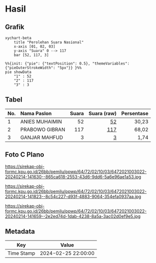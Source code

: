 # Hasil

## Grafik

```mermaid
xychart-beta
    title "Perolehan Suara Nasional"
    x-axis [01, 02, 03]
    y-axis "Suara" 0 --> 117
    bar [52, 117, 3]
```

```mermaid
%%{init: {"pie": {"textPosition": 0.5}, "themeVariables": {"pieOuterStrokeWidth": "5px"}} }%%
pie showData
    "1" : 52
    "2" : 117
    "3" : 3
```

## Tabel

| No. | Nama Paslon    | Suara | Suara (raw) | Persentase |
|:--- |:-------------- | -----:| -----------:| ----------:|
| 1   | ANIES MUHAIMIN | 52    | [52][p-1]   | 30,23      |
| 2   | PRABOWO GIBRAN | 117   | [117][p-2]  | 68,02      |
| 3   | GANJAR MAHFUD  | 3     | [3][p-3]    | 1,74       |


[p-1]: https://github.com/gigit-pemilu/pemilu-2024/blob/main/pilpres/hitung-suara/sub/64-kalimantan-timur/sub/72-kota-samarinda/sub/02-samarinda-seberang/sub/1003-mesjid/sub/022-tps/sub/paslon-1.txt
[p-2]: https://github.com/gigit-pemilu/pemilu-2024/blob/main/pilpres/hitung-suara/sub/64-kalimantan-timur/sub/72-kota-samarinda/sub/02-samarinda-seberang/sub/1003-mesjid/sub/022-tps/sub/paslon-2.txt
[p-3]: https://github.com/gigit-pemilu/pemilu-2024/blob/main/pilpres/hitung-suara/sub/64-kalimantan-timur/sub/72-kota-samarinda/sub/02-samarinda-seberang/sub/1003-mesjid/sub/022-tps/sub/paslon-3.txt

## Foto C Plano

https://sirekap-obj-formc.kpu.go.id/26bb/pemilu/ppwp/64/72/02/10/03/6472021003022-20240214-141630--865ca618-2553-43d6-9dd6-5a6e96ae1a53.jpg

https://sirekap-obj-formc.kpu.go.id/26bb/pemilu/ppwp/64/72/02/10/03/6472021003022-20240214-141823--8c54c227-d93f-4883-9064-354efa0937aa.jpg

https://sirekap-obj-formc.kpu.go.id/26bb/pemilu/ppwp/64/72/02/10/03/6472021003022-20240214-141659--2e2ed74d-1dab-4238-8a5a-3ac02d0ef9e5.jpg


## Metadata

| Key        | Value               |
| ---------- | ------------------- |
| Time Stamp | 2024-02-25 22:00:00 |



